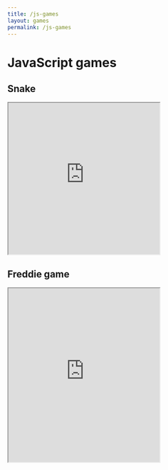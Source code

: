 ```yaml
---
title: /js-games
layout: games
permalink: /js-games
---
```


# JavaScript games

## Snake

<iframe src="https://editor.p5js.org/Plotkine/present/wt0UfN_ce" width="340px" height="340px" frameBorder="1" title="snake"></iframe>

## Freddie game

<iframe src="https://editor.p5js.org/Plotkine/present/_6t0LDFnp" width="340px" height="390px" frameBorder="1" title="snake"></iframe>

